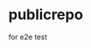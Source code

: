# publicrepo
for e2e test
















































































































































































































































































































































































































































































































































































































































































































































































































































































































































































































































































































































































































































































































































































































































































































































































































































































































































































































































































































































































































































































































































































































































































































































































































































































































































































































































































